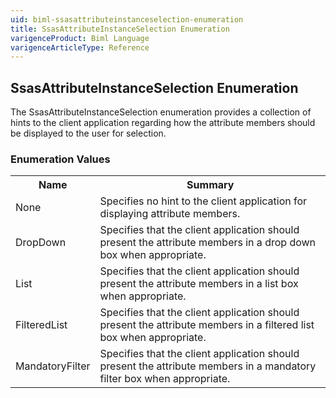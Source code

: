 ```yaml
---
uid: biml-ssasattributeinstanceselection-enumeration
title: SsasAttributeInstanceSelection Enumeration
varigenceProduct: Biml Language
varigenceArticleType: Reference
---
```


## SsasAttributeInstanceSelection Enumeration<div class="LanguageSummary"><div class ="SummaryItem">The SsasAttributeInstanceSelection enumeration provides a collection of hints to the client application regarding how the attribute members should be displayed to the user for selection.</div></div><div class="EnumValueGroup">### Enumeration Values<table id="EnumValue" class="MemberList"><tbody><tr><th class="MemberNameColumnHeader">Name</th><th class="MemberSummaryColumnHeader">Summary</th></tr><tr class="cd0"><td class="MemberName">None</td><td class="MemberSummary"><div class ="SummaryItem">Specifies no hint to the client application for displaying attribute members.</div> </td></tr><tr class="cd1"><td class="MemberName">DropDown</td><td class="MemberSummary"><div class ="SummaryItem">Specifies that the client application should present the attribute members in a drop down box when appropriate.</div> </td></tr><tr class="cd0"><td class="MemberName">List</td><td class="MemberSummary"><div class ="SummaryItem">Specifies that the client application should present the attribute members in a list box when appropriate.</div> </td></tr><tr class="cd1"><td class="MemberName">FilteredList</td><td class="MemberSummary"><div class ="SummaryItem">Specifies that the client application should present the attribute members in a filtered list box when appropriate.</div> </td></tr><tr class="cd0"><td class="MemberName">MandatoryFilter</td><td class="MemberSummary"><div class ="SummaryItem">Specifies that the client application should present the attribute members in a mandatory filter box when appropriate.</div> </td></tr></tbody></table></div>